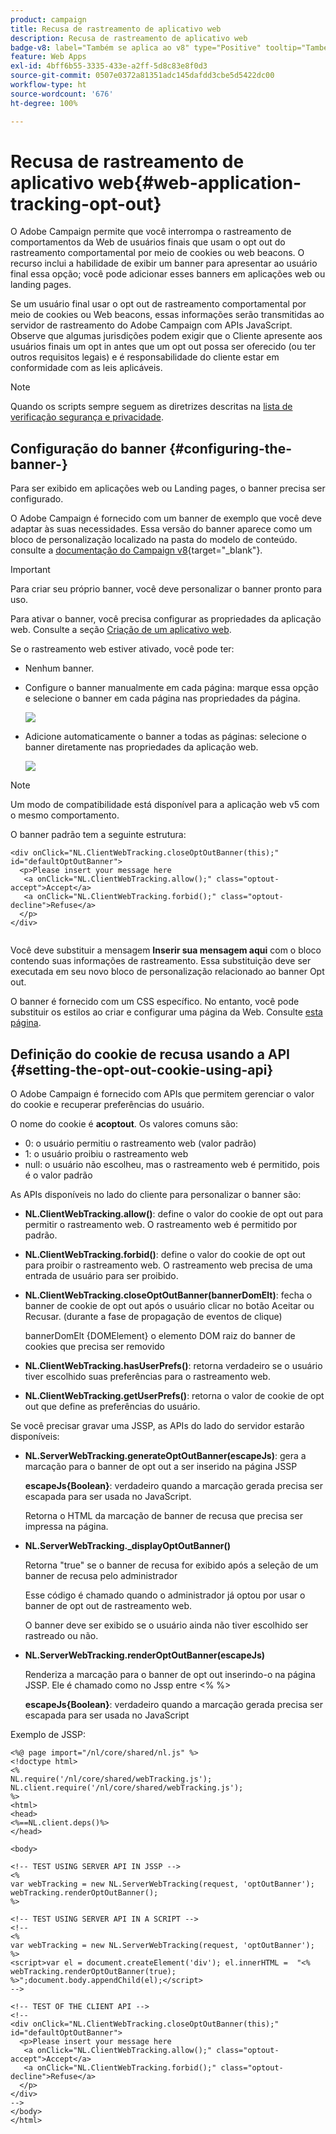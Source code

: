 ```yaml
---
product: campaign
title: Recusa de rastreamento de aplicativo web
description: Recusa de rastreamento de aplicativo web
badge-v8: label="Também se aplica ao v8" type="Positive" tooltip="Também se aplica ao Campaign v8"
feature: Web Apps
exl-id: 4bff6b55-3335-433e-a2ff-5d8c83e8f0d3
source-git-commit: 0507e0372a81351adc145dafdd3cbe5d5422dc00
workflow-type: ht
source-wordcount: '676'
ht-degree: 100%

---
```


# Recusa de rastreamento de aplicativo web{#web-application-tracking-opt-out}



O Adobe Campaign permite que você interrompa o rastreamento de comportamentos da Web de usuários finais que usam o opt out do rastreamento comportamental por meio de cookies ou web beacons. O recurso inclui a habilidade de exibir um banner para apresentar ao usuário final essa opção; você pode adicionar esses banners em aplicações web ou landing pages.

Se um usuário final usar o opt out de rastreamento comportamental por meio de cookies ou Web beacons, essas informações serão transmitidas ao servidor de rastreamento do Adobe Campaign com APIs JavaScript. Observe que algumas jurisdições podem exigir que o Cliente apresente aos usuários finais um opt in antes que um opt out possa ser oferecido (ou ter outros requisitos legais) e é responsabilidade do cliente estar em conformidade com as leis aplicáveis.

>[!NOTE]
>
>Quando os scripts sempre seguem as diretrizes descritas na [lista de verificação segurança e privacidade](https://helpx.adobe.com/br/campaign/kb/acc-security.html#dev).

## Configuração do banner {#configuring-the-banner-}

Para ser exibido em aplicações web ou Landing pages, o banner precisa ser configurado.

O Adobe Campaign é fornecido com um banner de exemplo que você deve adaptar às suas necessidades. Essa versão do banner aparece como um bloco de personalização localizado na pasta do modelo de conteúdo. consulte a [documentação do Campaign v8](https://experienceleague.adobe.com/docs/campaign/campaign-v8/send/personalize/personalization-blocks.html?lang=pt-BR){target="_blank"}.

>[!IMPORTANT]
>
>Para criar seu próprio banner, você deve personalizar o banner pronto para uso.

Para ativar o banner, você precisa configurar as propriedades da aplicação web. Consulte a seção [Criação de um aplicativo web](designing-a-web-application.md).

Se o rastreamento web estiver ativado, você pode ter:

* Nenhum banner.
* Configure o banner manualmente em cada página: marque essa opção e selecione o banner em cada página nas propriedades da página.

  ![](assets/pageproperties.png)

* Adicione automaticamente o banner a todas as páginas: selecione o banner diretamente nas propriedades da aplicação web.

  ![](assets/optoutconfig.png)

>[!NOTE]
>
>Um modo de compatibilidade está disponível para a aplicação web v5 com o mesmo comportamento.

O banner padrão tem a seguinte estrutura:

```
<div onClick="NL.ClientWebTracking.closeOptOutBanner(this);" id="defaultOptOutBanner">
  <p>Please insert your message here
   <a onClick="NL.ClientWebTracking.allow();" class="optout-accept">Accept</a>
   <a onClick="NL.ClientWebTracking.forbid();" class="optout-decline">Refuse</a>
  </p>
</div>
      
```

Você deve substituir a mensagem **Inserir sua mensagem aqui** com o bloco contendo suas informações de rastreamento. Essa substituição deve ser executada em seu novo bloco de personalização relacionado ao banner Opt out.

O banner é fornecido com um CSS específico. No entanto, você pode substituir os estilos ao criar e configurar uma página da Web. Consulte [esta página](content-editor-interface.md).

## Definição do cookie de recusa usando a API {#setting-the-opt-out-cookie-using-api}

O Adobe Campaign é fornecido com APIs que permitem gerenciar o valor do cookie e recuperar preferências do usuário.

O nome do cookie é **acoptout**. Os valores comuns são:

* 0: o usuário permitiu o rastreamento web (valor padrão)
* 1: o usuário proibiu o rastreamento web
* null: o usuário não escolheu, mas o rastreamento web é permitido, pois é o valor padrão

As APIs disponíveis no lado do cliente para personalizar o banner são:

* **NL.ClientWebTracking.allow()**: define o valor do cookie de opt out para permitir o rastreamento web. O rastreamento web é permitido por padrão.
* **NL.ClientWebTracking.forbid()**: define o valor do cookie de opt out para proibir o rastreamento web. O rastreamento web precisa de uma entrada de usuário para ser proibido.
* **NL.ClientWebTracking.closeOptOutBanner(bannerDomElt)**: fecha o banner de cookie de opt out após o usuário clicar no botão Aceitar ou Recusar. (durante a fase de propagação de eventos de clique)

  bannerDomElt {DOMElement} o elemento DOM raiz do banner de cookies que precisa ser removido

* **NL.ClientWebTracking.hasUserPrefs()**: retorna verdadeiro se o usuário tiver escolhido suas preferências para o rastreamento web.
* **NL.ClientWebTracking.getUserPrefs()**: retorna o valor de cookie de opt out que define as preferências do usuário.

Se você precisar gravar uma JSSP, as APIs do lado do servidor estarão disponíveis:

* **NL.ServerWebTracking.generateOptOutBanner(escapeJs)**: gera a marcação para o banner de opt out a ser inserido na página JSSP

  **escapeJs{Boolean}**: verdadeiro quando a marcação gerada precisa ser escapada para ser usada no JavaScript.

  Retorna o HTML da marcação de banner de recusa que precisa ser impressa na página.

* **NL.ServerWebTracking._displayOptOutBanner()**

  Retorna &quot;true&quot; se o banner de recusa for exibido após a seleção de um banner de recusa pelo administrador

  Esse código é chamado quando o administrador já optou por usar o banner de opt out de rastreamento web.

  O banner deve ser exibido se o usuário ainda não tiver escolhido ser rastreado ou não.

* **NL.ServerWebTracking.renderOptOutBanner(escapeJs)**

  Renderiza a marcação para o banner de opt out inserindo-o na página JSSP. Ele é chamado como no Jssp entre &lt;% %>

  **escapeJs{Boolean}**: verdadeiro quando a marcação gerada precisa ser escapada para ser usada no JavaScript

Exemplo de JSSP:

```
<%@ page import="/nl/core/shared/nl.js" %>
<!doctype html>
<%
NL.require('/nl/core/shared/webTracking.js');
NL.client.require('/nl/core/shared/webTracking.js');
%>
<html>
<head>
<%==NL.client.deps()%>
</head>

<body>

<!-- TEST USING SERVER API IN JSSP -->
<% 
var webTracking = new NL.ServerWebTracking(request, 'optOutBanner');
webTracking.renderOptOutBanner();
%>

<!-- TEST USING SERVER API IN A SCRIPT -->
<!--
<% 
var webTracking = new NL.ServerWebTracking(request, 'optOutBanner');
%>
<script>var el = document.createElement('div'); el.innerHTML =  "<% webTracking.renderOptOutBanner(true); %>";document.body.appendChild(el);</script>
-->

<!-- TEST OF THE CLIENT API -->
<!--
<div onClick="NL.ClientWebTracking.closeOptOutBanner(this);" id="defaultOptOutBanner">
  <p>Please insert your message here
   <a onClick="NL.ClientWebTracking.allow();" class="optout-accept">Accept</a>
   <a onClick="NL.ClientWebTracking.forbid();" class="optout-decline">Refuse</a>
  </p>
</div>
-->
</body>
</html>
```

